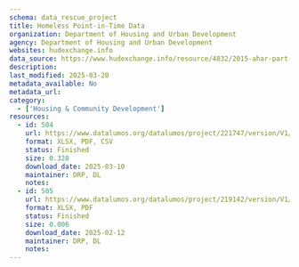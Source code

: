 ```yaml
---
schema: data_rescue_project 
title: Homeless Point-in-Time Data
organization: Department of Housing and Urban Development
agency: Department of Housing and Urban Development
websites: hudexchange.info
data_source: https://www.hudexchange.info/resource/4832/2015-ahar-part-1-pit-estimates-of-homelessness/
description: 
last_modified: 2025-03-20
metadata_available: No
metadata_url: 
category:
  - ['Housing & Community Development'] 
resources:
  - id: 504
    url: https://www.datalumos.org/datalumos/project/221747/version/V1/view
    format: XLSX, PDF, CSV
    status: Finished
    size: 0.328
    download_date: 2025-03-10
    maintainer: DRP, DL
    notes: 
  - id: 505
    url: https://www.datalumos.org/datalumos/project/219142/version/V1/view
    format: XLSX, PDF
    status: Finished
    size: 0.006
    download_date: 2025-02-12
    maintainer: DRP, DL
    notes: 
---
```

